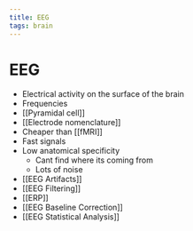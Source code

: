 ```yaml
---
title: EEG
tags: brain
---
```


# EEG
- Electrical activity on the surface of the brain
- Frequencies
- [[Pyramidal cell]]
- [[Electrode nomenclature]]
- Cheaper than [[fMRI]]
- Fast signals
- Low anatomical specificity
	- Cant find where its coming from
	- Lots of noise
- [[EEG Artifacts]]
- [[EEG Filtering]]
- [[ERP]]
- [[EEG Baseline Correction]]
- [[EEG Statistical Analysis]]
















